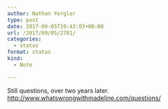 ```yaml
---
author: Nathan Yergler
type: post
date: 2017-09-05T19:43:03+00:00
url: /2017/09/05/2781/
categories:
  - status
format: status
kind:
  - Note

---
```

Still questions, over two years later. http://www.whatswrongwithmadeline.com/questions/